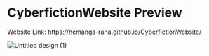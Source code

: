 # CyberfictionWebsite Preview 

Website Link: https://hemanga-rana.github.io/CyberfictionWebsite/

![Untitled design (1)](https://github.com/Hemanga-Rana/CyberfictionWebsite/assets/95037269/1dc511e5-f7dd-40fe-90c7-deacb99f1eef)
